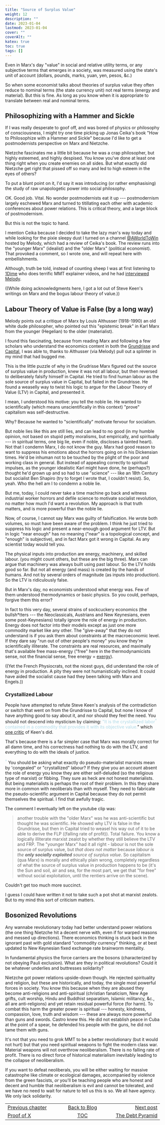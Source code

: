 ```yaml
---
title: "Source of Surplus Value"
weight: 12
description: ""
date: 2023-01-04
lastmod: 2023-01-04
cover: ""
coverAlt: ""
katex: true
toc: true
tags: []
---
```


Even in Marx's day "value" in social and relative utility terms, or any subjective terms 
that emerges in a  society, was measured using the state's unit of account (dollars, 
pounds, marks, yuan, yen, pesos, &c.)

So when some economist talks about theories of surplus value they often reduce to 
nominal terms (the state currency unit) not real terms (energy and material).
But this is fine. As long as you know when it is appropriate to translate between real 
and nominal terms.


## Philosophizing with a Hammer and Sickle

If I was really desperate to goof off, and was bored of physics or philosophy of 
consciousness, I might try one time picking up Jonas Ceika's book "How to Philosophize 
with a Hammer and Sickle" because I'd like to get a postmodernists perspective on 
Marx and Nietzche.

Nietzche fascinates me a little bit because he was a crap philosopher, but highly 
esteemed, and highly despised. You know you've done at least one thing right when you 
create enemies on all sides. But what exactly did Nietzche get right that pissed off 
so many and led to high esteem in the eyes of others?

To put a blunt point on it, I'd say it was introducing (or rather emphasising) the 
study of raw unapologetic power into social philosophy.

OK. Good job. Vital. No wonder postmodernists eat it up --- postmodernism largely 
eschewed Marx and turned to titillating each other with academic conferences about 
power relations. This is critical theory, and a large block of postmodernism.

But this is not the topic to hand.

I mention Ceika because I decided to take the lazy man's way today and while looking 
for the pixie sleepy dust I turned on a channel 
[@AWorldToWin](https://www.youtube.com/@AWorldtoWin) hosted by Melody, which had a 
review of Ceika's book. The review runs into the "younger Marx" (idealist) and the "older 
Marx" (political economist). That provoked a comment, so I wrote one, and will repeat 
here with embellishments.

Although, truth be told, instead of counting sheep I was at first listening to 
[1Dime](https://www.youtube.com/watch?v=tmMJbwE8j98) 
 who does terrific MMT explainer videos, and he had 
[interviewed Melody](https://www.youtube.com/watch?v=pax-zns-RnI&list=PLyytc2-LIrN76QbCkj4Y6w65OAgpyIuRg).

((While doing acknowledgments here, I got a lot out of Steve Keen's writings on 
Marx and the bogus labour theory of value.))

## Labour Theory of Value is False (by a long way)

Melody points out a critique of Marx by Louis Althusser (1918-1990) an old white dude 
philosopher, who pointed out this "epistemic break" in Karl Marx from the younger 
(Hegelian) to the older (materialist).

I found this fascinating, because from reading Marx and following a few scholars who 
understand the economics content in both the 
[Grundrisse](https://www.marxists.org/archive/marx/works/1857/grundrisse/) and 
[Capital](https://libcom.org/article/capital-karl-marx), I was able to, thanks to 
Althusser (via Melody) pull out a splinter in my mind that had bugged me.

This is the little puzzle of why in the Grudrisse Marx figured out the source of 
surplus value in production, knew it was not all labour, but then reversed to 
deliberately falsify himself in Capital.
He tried to find human labour as the sole source of surplus value in Capital, 
but failed in the Grundrisse. He found a weaselly way to twist his logic to argue for 
the Labour Theory of Value (LTV) in Capital, and presented it. 

I mean, I understood his motive: you tell the noble lie.
He wanted to scientifically (which means unscientifically in this context) "prove" 
capitalism was self-destructive.

Why? Because he wanted to "scientifically" motivate fervour for socialism.

But noble lies like this are still lies, and can lead to no good (in my humble 
opinion, not based on stupid petty moralisms, but empirically, and spiritually --- in 
spiritual terms, one big lie, even if noble, discloses a tainted heart).
Not that I condemn Marx, I do not know the guy. Marx had good reason to want to 
suppress his emotions about the horrors going on in his Dickensian times. He'd be 
inhuman not to be touched by the plight of the poor and working class in general. But 
instead of appealing correctly to spiritual impulses, as the younger idealistic Karl 
might have done, he (perhaps?) thought he'd grown up and so had to use "science" 
--- like an 18th Century but socialist Ben Shapiro (try to forget I wrote that, 
I couldn't resist).
So, yeah. Who the hell am I to condemn a noble lie.

But me, today, I could never take a time machine go back and witness industrial 
worker horrors and defile science to motivate  socialist revolution, no matter how 
much I'd want a revolution. My approach is that truth matters, and is more powerful 
than the noble lie.

Now, of course, I cannot say Marx was guilty of falsification. He wrote both volumes, 
so must have been aware of the problem. I think he just tried to suppress his logic 
and present a near-enough good argument for LTV. But in logic "near enough" has no 
meaning ("near" is a topological concept, and "enough" is subjective), and in fact 
Marx got it wrong in Capital. As any scientist today would tell you.

The physical inputs into production are energy, machinery, and skilled labour. (you 
might count others, but these are the big three). Marx can argue that machinery was 
always built using past labour. So the LTV holds good so far. But not all energy (and 
mass) is created by the hands of humans. And not by several orders of magnitude (as 
inputs into production). So the LTV is ridiculously false.

But in Marx's day, no economists understood what energy was. Few of them understood 
thermodynamics or basic physics. So you could, perhaps, forgive them this error? 

In fact to this very day, several strains of sockcuckery economics (the bullsh*tters 
--- the Neoclassicals, Austrians and New Keynesians, even some post-Keynesians) 
totally ignore the role of energy in production. Energy does not factor into their 
models except as just one more commodity market like any other. The "give-away" 
that they do not understand is if you ask them about constraints at the macroeconomic level. If they dare say "run out of other people's money" you know they're scientifically illiterate. The constraints are real resources, and maximally that's available free mass-energy ("free" here in the thermodynamicists sense, not the financial sense, free energy = [exergy](https://en.wikipedia.org/wiki/Exergy)).

((Yet the French Physiocrats, not the nicest guys, did understand the role of energy in production. A pity they were not humanistically inclined. It could have aided the socialist cause had they been talking with Marx and Engels.))

### Crystallized Labour

People have attempted to refute Steve Keen's analysis of the contradiction or switch 
that went on from the Grundrisse to Capital, but none I know of have anything good to 
say about it, and nor should they feel the need. You should not descend into 
mysticism by claiming: <span style="color: lightblue;">
"It is the crystallized labor${}^\dagger$ contained in a commodity that provides it 
with its objective value.</span>" which 
[one critic](https://mmaluff.com/2012/11/02/in-defense-of-the-labor-theory-of-value/) of 
Keen's did.

That's because there is a far simpler case that Marx was morally correct for all 
damn time, and his correctness had nothing to do with the LTV, and everything to do 
with the ideals of justice.

<span style="color: lightblue;">${}^\dagger$</span> You should be asking what 
exactly do pseudo-materialist marxists mean by 'congealed" or "crystallized" labour? 
If they give you an account absent the role of energy you know they are either 
self-deluded (so the religious type of marxist) or fibbing. They sure as heck are not 
honest materialists. But being materialists is perhaps the root of their problem. In 
this they share more in common with neoliberals than with myself. They need to 
fabricate the pseudo-scientific argument in Capital because they do not permit 
themselves the spiritual. I find that awfully tragic.

The comment I eventually left on the youtube clip was:

> another trouble with the "older Marx" was he was anti-scientific but thought he was 
scientific. He showed why LTV is false in the Grundrisse, but then in Capital tried 
to weasel his way out of it to be able to derive the FLP ((falling rate of profit)). 
Total failure. You know a logically illiterate marxist zealot by whether they still 
believe the LTV and FRP. The "younger Marx" had it all right - labour is not the sole 
source of surplus value, but *that does not matter* because _labour is the **only 
socially exploited** source of surplus value_. So capitalism (qua Marx) is morally 
and ethically plain wrong, completely regardless of what the source of surplus value 
in production happens to be (it's the Sun and soil, air and sea, for the most part, 
we get that "for free" without social exploitation, until the rentiers arrive on the 
scene).

Couldn't get too much more succinct.

I guess I could have written it not to take such a pot shot at marxist zealots. But to 
my mind this sort of criticism matters.


## Bosonized Revolutions

Any wannabe revolutionary today had better understand power relations (the one thing 
Nietzche hit a decent nerve with, even if for warped reasons and messed up directions). 
There economics thinking is stuck back in the ignorant past with gold standard 
"commodity currency" thinking, or at best updated to New Keynesian fixed exchange rate 
brainworm mentality.

In fundamental physics the force carriers are the bosons (characterized by not 
obeying Pauli exclusion). What are they in political revolutions? Could it be 
whatever underlies and buttresses solidarity?

Nietzche got power relations upside-down though. He rejected spirituality and 
religion, but these are historically, and today, the single most powerful forces in 
society. You know this because when they are abused they become anti-religions and 
anti-spiritual  (christian fanaticism, New Age grifts, cult worship, Hindu and 
Buddhist separatism, Islamic militancy, &c., all are anti-religions) and yet retain 
residual powerful force (for 
harm). To combat this harm the greater power is spiritual --- honesty, kindness, 
compassion, love, truth and wisdom --- these are always more powerful than guns 
and swords. Castro knew this. He did not establish peace in Cuba at the point of 
a spear, he defended his people with the guns, he did not tame them with guns.

It's not that you need to grok MMT to be a better revolutionary (but it would not 
hurt) but that you need spiritual weapons to fight the modern class war. Material 
weapons will not overthrow neoliberalism. There is no falling rate of profit. There 
is no direct force of historical materialism inevitably leading to the 
collapse of neoliberalism.

If you want to defeat neoliberals, you will be either waiting for massive catastrophe 
like climate or ecological damages, accompanied by violence from the green fascists, 
*_or_* you'll be teaching people who are honest and decent and humble that 
neoliberalism is evil and cannot be tolerated, and we have no need to wait for nature 
to tell us this is so. We all have agency. We only lack solidarity.


<table style="border-collapse: collapse; border=0;">
    <colgroup>
       <col span="1" style="width: 25%;">
       <col span="1" style="width: 15%;">
       <col span="1" style="width: 25%;">
    </colgroup>
<tr style="border: 1px solid color:#0f0f0f;">
<td style="border: 1px solid color:#0f0f0f;">
<a href="../11_proof_of_x">Previous chapter</a></td>
<td style="border: 1px solid color:#0f0f0f; text-align:center;">
<a href="../">Back to Blog</a></td>
<td style="border: 1px solid color:#0f0f0f; text-align:right;">
<a href="../13_debt_pyramid">Next post</a></td>
</tr>
<tr style="border: 1px solid color:#0f0f0f;">
<td style="border: 1px solid color:#0f0f0f;">
<a href="../11_proof_of_x">Proof of X</a></td>
<td style="border: 1px solid color:#0f0f0f; text-align:center;"><a href="../">TOC</a></td>
<td style="border: 1px solid color:#0f0f0f; text-align:right;">
<a href="../13_debt_pyramid">The Debt Pyramid</a></td>
</tr>
</table>
